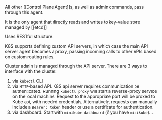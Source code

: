All other [[Control Plane Agent]]s, as well as admin commands, pass through this agent.

It is the only agent that directly reads and writes to key-value store managed by [[etcd]]

Uses RESTful structure.

K8S supports defining custom API servers, in which case the main API server agent becomes a proxy, passing incoming calls to other APIs based on custom routing rules.

Cluster admin is managed through the API server.  There are 3 ways to interface with the cluster:
1. via `kubectl` CLI
2. via `HTTP`-based API. K8S api server requires communication be authenticated.  Running `kubectl proxy` will start a reverse-proxy service on the local machine.  Request to the appropriate port will be proxed to Kube api, with needed credentials.  Alternatively, requests can manually include a `Bearer: token` header or use a certificate for authentication.
3. via dashboard.  Start with `minikube dashboard` (if you have `minikube`)...